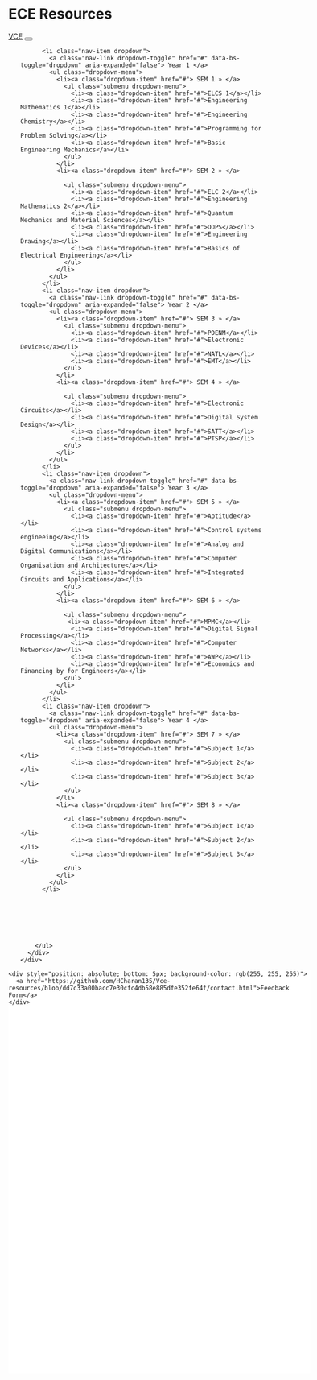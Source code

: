 <!doctype html>
<html lang="en">

<head>
  <!-- Required meta tags -->
  <meta charset="utf-8">
  <meta name="viewport" content="width=device-width, initial-scale=1">

  <!-- Bootstrap CSS -->
  <link href="https://cdn.jsdelivr.net/npm/bootstrap@5.1.3/dist/css/bootstrap.min.css" rel="stylesheet"
    integrity="sha384-1BmE4kWBq78iYhFldvKuhfTAU6auU8tT94WrHftjDbrCEXSU1oBoqyl2QvZ6jIW3" crossorigin="anonymous">

  <title>Hello, world!</title>

  <style type="text/css">
    /* ============ desktop view ============ */
    @media all and (min-width: 992px) {

      .dropdown-menu li {
        position: relative;
      }

      .dropdown-menu .submenu {
        display: none;
        position: absolute;
        left: 100%;
        top: -7px;
      }

      .dropdown-menu .submenu-left {
        right: 100%;
        left: auto;
      }

      .dropdown-menu>li:hover {
        background-color: #f1f1f1
      }

      .dropdown-menu>li:hover>.submenu {
        display: block;
      }
    }

    /* ============ desktop view .end// ============ */

    /* ============ small devices ============ */
    @media (max-width: 991px) {

      .dropdown-menu .dropdown-menu {
        margin-left: 0.7rem;
        margin-right: 0.7rem;
        margin-bottom: .5rem;
      }

    }

    /* ============ small devices .end// ============ */
  </style>
  <script type="text/javascript">
    //	window.addEventListener("resize", function() {
    //		"use strict"; window.location.reload(); 
    //	});


    document.addEventListener("DOMContentLoaded", function () {


      /////// Prevent closing from click inside dropdown
      document.querySelectorAll('.dropdown-menu').forEach(function (element) {
        element.addEventListener('click', function (e) {
          e.stopPropagation();
        });
      })



      // make it as accordion for smaller screens
      if (window.innerWidth < 992) {

        // close all inner dropdowns when parent is closed
        document.querySelectorAll('.navbar .dropdown').forEach(function (everydropdown) {
          everydropdown.addEventListener('hidden.bs.dropdown', function () {
            // after dropdown is hidden, then find all submenus
            this.querySelectorAll('.submenu').forEach(function (everysubmenu) {
              // hide every submenu as well
              everysubmenu.style.display = 'none';
            });
          })
        });

        document.querySelectorAll('.dropdown-menu a').forEach(function (element) {
          element.addEventListener('click', function (e) {

            let nextEl = this.nextElementSibling;
            if (nextEl && nextEl.classList.contains('submenu')) {
              // prevent opening link if link needs to open dropdown
              e.preventDefault();
              console.log(nextEl);
              if (nextEl.style.display == 'block') {
                nextEl.style.display = 'none';
              } else {
                nextEl.style.display = 'block';
              }

            }
          });
        })
      }
      // end if innerWidth

    });
      // DOMContentLoaded  end
  </script>

</head>

<body>
  <h1>ECE Resources</h1>

  <!-- Optional JavaScript; choose one of the two! -->

  <!-- Option 1: Bootstrap Bundle with Popper -->
  <script src="https://cdn.jsdelivr.net/npm/bootstrap@5.1.3/dist/js/bootstrap.bundle.min.js"
    integrity="sha384-ka7Sk0Gln4gmtz2MlQnikT1wXgYsOg+OMhuP+IlRH9sENBO0LRn5q+8nbTov4+1p"
    crossorigin="anonymous"></script>

  <!-- Option 2: Separate Popper and Bootstrap JS -->
  <!--
    <script src="https://cdn.jsdelivr.net/npm/@popperjs/core@2.10.2/dist/umd/popper.min.js" integrity="sha384-7+zCNj/IqJ95wo16oMtfsKbZ9ccEh31eOz1HGyDuCQ6wgnyJNSYdrPa03rtR1zdB" crossorigin="anonymous"></script>
    <script src="https://cdn.jsdelivr.net/npm/bootstrap@5.1.3/dist/js/bootstrap.min.js" integrity="sha384-QJHtvGhmr9XOIpI6YVutG+2QOK9T+ZnN4kzFN1RtK3zEFEIsxhlmWl5/YESvpZ13" crossorigin="anonymous"></script>
    -->
  <nav class="navbar navbar-expand-lg navbar-light bg-light">
    <div class="container-fluid">
      <a class="navbar-brand" href="https://vce.ac.in/">VCE</a>
      <button class="navbar-toggler" type="button" data-bs-toggle="collapse" data-bs-target="#navbarSupportedContent"
        aria-controls="navbarSupportedContent" aria-expanded="false" aria-label="Toggle navigation">
        <span class="navbar-toggler-icon"></span>
      </button>
      <div class="collapse navbar-collapse" id="navbarSupportedContent">
        <ul class="navbar-nav me-auto mb-2 mb-lg-0">


          <li class="nav-item dropdown">
            <a class="nav-link dropdown-toggle" href="#" data-bs-toggle="dropdown" aria-expanded="false"> Year 1 </a>
            <ul class="dropdown-menu">
              <li><a class="dropdown-item" href="#"> SEM 1 » </a>
                <ul class="submenu dropdown-menu">
                  <li><a class="dropdown-item" href="#">ELCS 1</a></li>
                  <li><a class="dropdown-item" href="#">Engineering Mathematics 1</a></li>
                  <li><a class="dropdown-item" href="#">Engineering Chemistry</a></li>
                  <li><a class="dropdown-item" href="#">Programming for Problem Solving</a></li>
                  <li><a class="dropdown-item" href="#">Basic Engineering Mechanics</a></li>
                </ul>
              </li>
              <li><a class="dropdown-item" href="#"> SEM 2 » </a>
                
                <ul class="submenu dropdown-menu">
                  <li><a class="dropdown-item" href="#">ELC 2</a></li>
                  <li><a class="dropdown-item" href="#">Engineering Mathematics 2</a></li>
                  <li><a class="dropdown-item" href="#">Quantum Mechanics and Material Sciences</a></li>
                  <li><a class="dropdown-item" href="#">OOPS</a></li>
                  <li><a class="dropdown-item" href="#">Engineering Drawing</a></li>
                  <li><a class="dropdown-item" href="#">Basics of Electrical Engineering</a></li>
                </ul>
              </li>
            </ul>
          </li>
          <li class="nav-item dropdown">
            <a class="nav-link dropdown-toggle" href="#" data-bs-toggle="dropdown" aria-expanded="false"> Year 2 </a>
            <ul class="dropdown-menu">
              <li><a class="dropdown-item" href="#"> SEM 3 » </a>
                <ul class="submenu dropdown-menu">
                  <li><a class="dropdown-item" href="#">PDENM</a></li>
                  <li><a class="dropdown-item" href="#">Electronic Devices</a></li>
                  <li><a class="dropdown-item" href="#">NATL</a></li>
                  <li><a class="dropdown-item" href="#">EMT</a></li>
                </ul>
              </li>
              <li><a class="dropdown-item" href="#"> SEM 4 » </a>
                
                <ul class="submenu dropdown-menu">
                  <li><a class="dropdown-item" href="#">Electronic Circuits</a></li>
                  <li><a class="dropdown-item" href="#">Digital System Design</a></li>
                  <li><a class="dropdown-item" href="#">SATT</a></li>
                  <li><a class="dropdown-item" href="#">PTSP</a></li>
                </ul>
              </li>
            </ul>
          </li>
          <li class="nav-item dropdown">
            <a class="nav-link dropdown-toggle" href="#" data-bs-toggle="dropdown" aria-expanded="false"> Year 3 </a>
            <ul class="dropdown-menu">
              <li><a class="dropdown-item" href="#"> SEM 5 » </a>
                <ul class="submenu dropdown-menu">
                  <li><a class="dropdown-item" href="#">Aptitude</a></li>
                  <li><a class="dropdown-item" href="#">Control systems engineeing</a></li>
                  <li><a class="dropdown-item" href="#">Analog and Digital Communications</a></li>
                  <li><a class="dropdown-item" href="#">Computer Organisation and Architecture</a></li>
                  <li><a class="dropdown-item" href="#">Integrated Circuits and Applications</a></li>
                </ul>
              </li>
              <li><a class="dropdown-item" href="#"> SEM 6 » </a>
                
                <ul class="submenu dropdown-menu">
                 <li><a class="dropdown-item" href="#">MPMC</a></li>
                  <li><a class="dropdown-item" href="#">Digital Signal Processing</a></li>
                  <li><a class="dropdown-item" href="#">Computer Networks</a></li>
                  <li><a class="dropdown-item" href="#">AWP</a></li>
                  <li><a class="dropdown-item" href="#">Economics and Financing by for Engineers</a></li>
                </ul>
              </li>
            </ul>
          </li>
          <li class="nav-item dropdown">
            <a class="nav-link dropdown-toggle" href="#" data-bs-toggle="dropdown" aria-expanded="false"> Year 4 </a>
            <ul class="dropdown-menu">
              <li><a class="dropdown-item" href="#"> SEM 7 » </a>
                <ul class="submenu dropdown-menu">
                  <li><a class="dropdown-item" href="#">Subject 1</a></li>
                  <li><a class="dropdown-item" href="#">Subject 2</a></li>
                  <li><a class="dropdown-item" href="#">Subject 3</a></li>
                </ul>
              </li>
              <li><a class="dropdown-item" href="#"> SEM 8 » </a>
                
                <ul class="submenu dropdown-menu">
                  <li><a class="dropdown-item" href="#">Subject 1</a></li>
                  <li><a class="dropdown-item" href="#">Subject 2</a></li>
                  <li><a class="dropdown-item" href="#">Subject 3</a></li>
                </ul>
              </li>
            </ul>
          </li>



         
          

         
        </ul>
      </div>
    </div>
  </nav>
  <div style="position: relative;background-color: rgb(255, 255, 255); width: 600px; height: 800px;">

    <div style="position: absolute; bottom: 5px; background-color: rgb(255, 255, 255)">
      <a href="https://github.com/HCharan135/Vce-resources/blob/dd7c33a00bacc7e30cfc4db58e885dfe352fe64f/contact.html">Feedback Form</a>
    </div>
</div>

</body>

</html>
